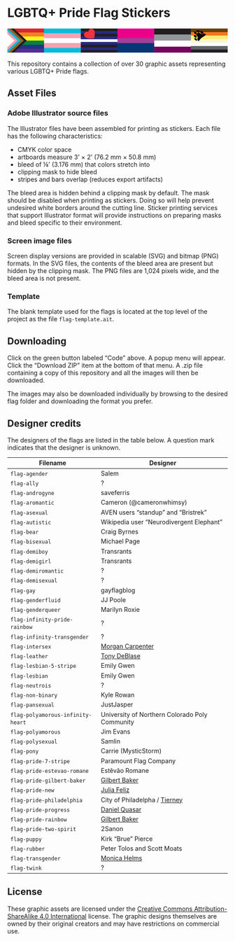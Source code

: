 # LGBTQ+ Pride Flag Stickers

![banner image with several pride flags](./static/header-image.png "Pride flag banner")

This repository contains a collection of over 30 graphic assets representing various LGBTQ+ Pride flags.

## Asset Files

### Adobe Illustrator source files

The Illustrator files have been assembled for printing as stickers. Each file has the following characteristics:

- CMYK color space
- artboards measure 3&rsquo; &times; 2&rsquo; (76.2 mm &times; 50.8 mm)
- bleed of &frac18;&rsquo; (3.176 mm) that colors stretch into
- clipping mask to hide bleed
- stripes and bars overlap (reduces export artifacts)

The bleed area is hidden behind a clipping mask by default. The mask should be disabled when printing as stickers. Doing so will help prevent undesired white borders around the cutting line. Sticker printing services that support Illustrator format will provide instructions on preparing masks and bleed specific to their environment.

### Screen image files

Screen display versions are provided in scalable (SVG) and bitmap (PNG) formats. In the SVG files, the contents of the bleed area are present but hidden by the clipping mask. The PNG files are 1,024 pixels wide, and the bleed area is not present.

### Template

The blank template used for the flags is located at the top level of the project as the file `flag-template.ait`.

## Downloading

Click on the green button labeled &ldquo;Code&rdquo; above. A popup menu will appear. Click the &ldquo;Download ZIP&rdquo; item at the bottom of that menu. A .zip file containing a copy of this repository and all the images will then be downloaded.

The images may also be downloaded individually by browsing to the desired flag folder and downloading the format you prefer.

## Designer credits

The designers of the flags are listed in the table below. A question mark indicates that the designer is unknown.

| Filename                          | Designer                                                    |
| --------------------------------- | ----------------------------------------------------------- |
| `flag-agender`                    | Salem                                                       |
| `flag-ally`                       | ?                                                           |
| `flag-androgyne`                  | saveferris                                                  |
| `flag-aromantic`                  | Cameron (@cameronwhimsy)                                    |
| `flag-asexual`                    | AVEN users &ldquo;standup&rdquo; and &ldquo;Bristrek&rdquo; |
| `flag-autistic`                   | Wikipedia user &ldquo;Neurodivergent Elephant&rdquo;        |
| `flag-bear`                       | Craig Byrnes                                                |
| `flag-bisexual`                   | Michael Page                                                |
| `flag-demiboy`                    | Transrants                                                  |
| `flag-demigirl`                   | Transrants                                                  |
| `flag-demiromantic`               | ?                                                           |
| `flag-demisexual`                 | ?                                                           |
| `flag-gay`                        | gayflagblog                                                 |
| `flag-genderfluid`                | JJ Poole                                                    |
| `flag-genderqueer`                | Marilyn Roxie                                               |
| `flag-infinity-pride-rainbow`     | ?                                                           |
| `flag-infinity-transgender`       | ?                                                           |
| `flag-intersex`                   | [Morgan Carpenter](https://morgancarpenter.com/)            |
| `flag-leather`                    | [Tony DeBlase](https://en.wikipedia.org/wiki/Tony_DeBlase)  |
| `flag-lesbian-5-stripe`           | Emily Gwen                                                  |
| `flag-lesbian`                    | Emily Gwen                                                  |
| `flag-neutrois`                   | ?                                                           |
| `flag-non-binary`                 | Kyle Rowan                                                  |
| `flag-pansexual`                  | JustJasper                                                  |
| `flag-polyamorous-infinity-heart` | University of Northern Colorado Poly Community              |
| `flag-polyamorous`                | Jim Evans                                                   |
| `flag-polysexual`                 | Samlin                                                      |
| `flag-pony`                       | Carrie (MysticStorm)                                        |
| `flag-pride-7-stripe`             | Paramount Flag Company                                      |
| `flag-pride-estevao-romane`       | Est&ecirc;v&atilde;o Romane                                 |
| `flag-pride-gilbert-baker`        | [Gilbert Baker](https://gilbertbaker.com/)                  |
| `flag-pride-new`                  | [Julia Feliz](https://www.newprideflag.com/)                |
| `flag-pride-philadelphia`         | City of Philadelpha / [Tierney](https://hellotierney.com/)  |
| `flag-pride-progress`             | [Daniel Quasar](https://danielquasar.com/)                  |
| `flag-pride-rainbow`              | [Gilbert Baker](https://gilbertbaker.com/)                  |
| `flag-pride-two-spirit`           | 2Sanon                                                      |
| `flag-puppy`                      | Kirk &ldquo;Brue&rdquo; Pierce                              |
| `flag-rubber`                     | Peter Tolos and Scott Moats                                 |
| `flag-transgender`                | [Monica Helms](https://en.wikipedia.org/wiki/Monica_Helms)  |
| `flag-twink`                      | ?                                                           |

## License

These graphic assets are licensed under the
[Creative Commons Attribution-ShareAlike 4.0 International](./LICENSE "license text")
license. The graphic designs themselves are owned by their original creators
and may have restrictions on commercial use.
